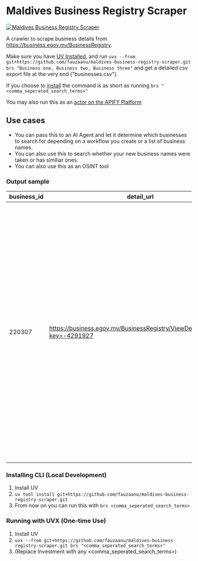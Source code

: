 # Maldives Business Registry Scraper

[![Maldives Business Registry Scraper](https://apify.com/actor-badge?actor=fauzaanu/maldives-business-registry-scraper)](https://apify.com/fauzaanu/maldives-business-registry-scraper)

A crawler to scrape business details from https://business.egov.mv/BusinessRegistry. 

Make sure you have [UV Installed](https://docs.astral.sh/uv/getting-started/installation/), and run `uvx --from git+https://github.com/fauzaanu/maldives-business-registry-scraper.git brs "Business one, Business two, Business three"` and get a detailed csv export file at the very end ("businesses.csv"). 

If you choose to [install](#Installing-CLI) the command is as short as running `brs "<comma_seperated_search_terms>"`

You may also run this as an [actor on the APIFY Platform](https://apify.com/fauzaanu/maldives-business-registry-scraper)

## Use cases

- You can pass this to an AI Agent and let it determine which businesses to search for depending on a workflow you create or a list of business names. 
- You can also use this to search whether your new business names were taken or has similiar ones.
- You can also use this as an OSINT tool


### Output sample

| business_id | detail_url | page_type | extracted_at | business_name | business_type | address | registration_number | status | upn | sme_classification | owner | managing_director | board_of_directors | board_of_directors_count | shareholders | shareholders_count | business_names | business_names_count | business_activities | business_activities_count | permits | licenses |
|-------------|------------|-----------|--------------|---------------|---------------|---------|---------------------|--------|-----|--------------------|-------|-------------------|--------------------|--------------------------|--------------|--------------------|----------------|---------------------|--------------------|--------------------------|---------|----------|
| 220307 | https://business.egov.mv/BusinessRegistry/ViewDetails/220307?key=-4291927 | business_detail |  | edrova Pvt Ltd | Company | Boduvelu Avah. Muiythoshige L. Maavah, Maldives | C12522023 | Registered | 2023PV10023A | Not an SME |  | Ahmed Javaad | [{'name': 'Ahmed Javaad', 'appointed_date': '21-Aug-2023'}, {'name': 'Fauzaan Gasim', 'appointed_date': '21-Aug-2023'}] | 2 | [{'name': 'Fauzaan Gasim', 'join_date': '21-Aug-2023'}, {'name': 'Ahmed Javaad', 'join_date': '21-Aug-2023'}] | 2 | [{'name': 'lessonfuse', 'number': 'BN47822023', 'upn': 'BN20231027120C'}, {'name': 'EDZET', 'number': 'BN23202024', 'upn': 'BN20240530640H'}] | 2 | [{'number': 'BP82052023', 'activity_description': '854901 Education that is not definable by level', 'state': 'Issued', 'issued_date': '26-Feb-2024', 'expiry_date': '', 'business_name': '', 'address': 'Boduvelu Avah. Muiythoshige, L. Maavah, Maldives, L. Maavah, Rahdhebai Magu 15071, L. Maavah, Maldives'}, {'number': 'BP37042024', 'activity_description': '854901 Education that is not definable by level', 'state': 'Issued', 'issued_date': '17-May-2024', 'expiry_date': '', 'business_name': '', 'address': 'Muiythoshige, L.Maavah,Maldives, Rahdhebai Magu 15071, L. Maavah, Maldives'}] | 2 | {'has_permits': False, 'message': 'Does not have any business permit owned by edrova Pvt Ltd', 'permits_list': []} | {'has_licenses': False, 'message': 'Does not have any business license owned by edrova Pvt Ltd', 'licenses_list': []} |

### Installing CLI (Local Development)

1. Install UV
2. `uv tool install git+https://github.com/fauzaanu/maldives-business-registry-scraper.git`
3. From now on you can run this with `brs <comma_seperated_search_terms>`

### Running with UVX (One-time Use)

1. Install UV
2. `uvx --from git+https://github.com/fauzaanu/maldives-business-registry-scraper.git brs "<comma_seperated_search_terms>"`
3. (Replace Investment with any <comma_seperated_search_terms>)